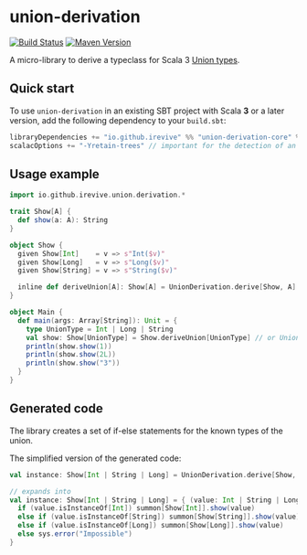 # union-derivation

[![Build Status](https://github.com/iRevive/union-derivation/workflows/CI/badge.svg)](https://github.com/iRevive/union-derivation/actions)
[![Maven Version](https://maven-badges.herokuapp.com/maven-central/io.github.irevive/union-derivation-core_3/badge.svg)](https://maven-badges.herokuapp.com/maven-central/io.github.irevive/union-derivation-core_3)

A micro-library to derive a typeclass for Scala 3 [Union types](https://dotty.epfl.ch/docs/reference/new-types/union-types.html).

## Quick start

To use `union-derivation` in an existing SBT project with Scala **3** or a later version, add the following dependency to your `build.sbt`:

```scala
libraryDependencies += "io.github.irevive" %% "union-derivation-core" % "0.0.1"
scalacOptions += "-Yretain-trees" // important for the detection of an abstract method in a trait
```

## Usage example

```scala
import io.github.irevive.union.derivation.*

trait Show[A] {
  def show(a: A): String
}

object Show {
  given Show[Int]    = v => s"Int($v)"
  given Show[Long]   = v => s"Long($v)"
  given Show[String] = v => s"String($v)"

  inline def deriveUnion[A]: Show[A] = UnionDerivation.derive[Show, A]
}

object Main {
  def main(args: Array[String]): Unit = {
    type UnionType = Int | Long | String
    val show: Show[UnionType] = Show.deriveUnion[UnionType] // or UnionDerivation.derive[Show, UnionType]
    println(show.show(1))
    println(show.show(2L))
    println(show.show("3"))
  }
}
```

## Generated code

The library creates a set of if-else statements for the known types of the union.

The simplified version of the generated code:
```scala
val instance: Show[Int | String | Long] = UnionDerivation.derive[Show, Int | String | Long]

// expands into
val instance: Show[Int | String | Long] = { (value: Int | String | Long) =>
  if (value.isInstanceOf[Int]) summon[Show[Int]].show(value)
  else if (value.isInstanceOf[String]) summon[Show[String]].show(value)
  else if (value.isInstanceOf[Long]) summon[Show[Long]].show(value)
  else sys.error("Impossible")
}
```

